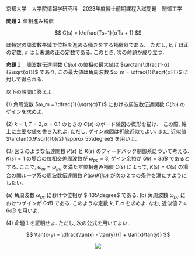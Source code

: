 京都大学　大学院情報学研究科　2023年度博士前期課程入試問題　制御工学

**問題２** 位相進み補償

$$
    C(s) = k\dfrac{Ts+1}{αTs + 1}
$$

は特定の周波数帯域で位相を進める働きをする補償器である.　ただし, $k,T$ は正の定数, $α$ は１未満の正の定数である. このとき, 次の命題が成り立つ.

**命題１**　周波数伝達関数 $C(jω)$ の位相の最大値は $\arctan{\dfrac{1-α}{2\sqrt{α}}}$ であり, この最大値は角周波数 $ω_m = \dfrac{1}{\sqrt{α}T}$ に対して得られる.

以下の設問に答えよ.

(1) 角周波数 $ω_m = \dfrac{1}{\sqrt{α}T}$ における周波数伝達関数 $C(jω)$ のゲインを求めよ.

(2) $k=1,T=2,α=0.1$ のときの $C(s)$ のボード線図の概形を描け.　この際, 軸上に主要な値を書き入れよ. ただし, ゲイン線図は折線近似でよい. また, 近似値 $\arctan(0.9\sqrt{10}/2) \approx 55\degree$ を用いよ.

(3) 図２のような伝達関数 $P(s)$ と $K(s)$ のフィードバック制御系について考える. $K(s) = 1$ の場合の位相交差周波数が $ω_{pc} = 3$, ゲイン余裕が $GM = 3dB$ であるとする. ここで, $ω_m = ω_{pc}$ を満たす位相進み補償 $C(s)$ によって, $K(s) = C(s)$ の場合の開ループ系の周波数伝達関数 $P(jω)K(jω)$ が次の２つの条件を満たすようにしたい.
    
(a) 角周波数 $ω_{pc}$ におけつ位相が $-135\degree$ である.
(b) 角周波数 $ω_{pc}$ におけつゲインが $0dB$ である.
このような定数 $k, T, α$ を求めよ. なお, 近似値 $2 \approx 6dB$ を用いよ.

(4) 命題１を証明せよ. ただし, 次の公式を用いてよい.

$$
    \tan(x-y) = \dfrac{\tan(x) - \tan(y)}{1 + \tan(x)\tan(y)}
$$

<p align="center">
    <img src="https://gcdnb.pbrd.co/images/7WOoGzoij9qX.png?o=1"/>
</p>
